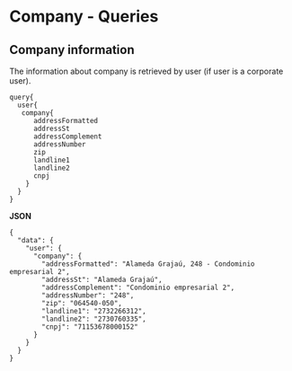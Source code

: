 # Company - Queries

## Company information
The information about company is retrieved by user (if user is a corporate user).
```
query{
  user{
   company{
      addressFormatted
      addressSt
      addressComplement
      addressNumber
      zip
      landline1
      landline2
      cnpj
    }
  }
}
```

**JSON**
```
{
  "data": {
    "user": {
      "company": {
        "addressFormatted": "Alameda Grajaú, 248 - Condominio empresarial 2",
        "addressSt": "Alameda Grajaú",
        "addressComplement": "Condominio empresarial 2",
        "addressNumber": "248",
        "zip": "064540-050",
        "landline1": "2732266312",
        "landline2": "2730760335",
        "cnpj": "71153678000152"
      }
    }
  }
}
```